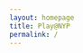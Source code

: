 ```yaml
---
layout: homepage
title: Play@NYP
permalink: /
---
```

<!-- Type your notification here - the notification bar will not appear if this is empty. For other changes, refer to _data/homepage.yml <to edit the homepage -->
<!--###### This website is in beta - your valuable [feedback](https://form.sg/#!/forms/govtech/5a9ce876b3a3b6006e6b8335){:target="_blank"} <will help us in improving it.-->
